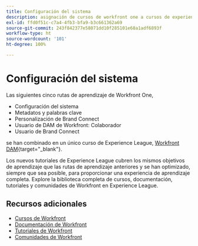 ```yaml
---
title: Configuración del sistema
description: asignación de cursos de workfront one a cursos de experience league
exl-id: ffd0f51c-c7a4-4fb3-bfa9-b3c661362a69
source-git-commit: 243f842377e58071dd10f285101e68a1adf6893f
workflow-type: ht
source-wordcount: '101'
ht-degree: 100%

---
```


# Configuración del sistema

Las siguientes cinco rutas de aprendizaje de Workfront One,

* Configuración del sistema
* Metadatos y palabras clave
* Personalización de Brand Connect
* Usuario de DAM de Workfront: Colaborador
* Usuario de Brand Connect

se han combinado en un único curso de Experience League, [Workfront DAM](https://experienceleague.adobe.com/docs/workfront-learn/tutorials-workfront/workfront-dam-program/system-setup/analyze-and-plan-to-develop-a-workfront-dam-strategy.html?lang=es){target="_blank"}.

Los nuevos tutoriales de Experience League cubren los mismos objetivos de aprendizaje que las rutas de aprendizaje anteriores y se han optimizado, siempre que sea posible, para proporcionar una experiencia de aprendizaje completa.  Explore la biblioteca completa de cursos, documentación, tutoriales y comunidades de Workfront en Experience League.

## Recursos adicionales

* [Cursos de Workfront](https://experienceleague.adobe.com/?lang=es&amp;Solution=Workfront#courses)
* [Documentación de Workfront](https://experienceleague.adobe.com/docs/workfront.html?lang=es)
* [Tutoriales de Workfront](https://experienceleague.adobe.com/docs/workfront-learn/tutorials-workfront/home.html?lang=es)
* [Comunidades de Workfront](https://experienceleaguecommunities.adobe.com/t5/workfront/ct-p/workfront)
